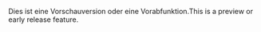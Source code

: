 <span data-ttu-id="6dd87-101">Dies ist eine Vorschauversion oder eine Vorabfunktion.</span><span class="sxs-lookup"><span data-stu-id="6dd87-101">This is a preview or early release feature.</span></span>